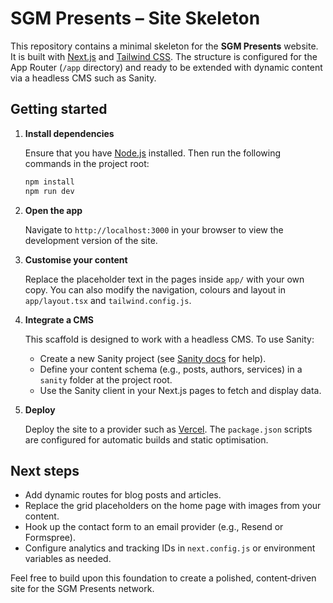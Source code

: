 # SGM Presents – Site Skeleton

This repository contains a minimal skeleton for the **SGM Presents** website. It is built with [Next.js](https://nextjs.org/) and [Tailwind CSS](https://tailwindcss.com/). The structure is configured for the App Router (`/app` directory) and ready to be extended with dynamic content via a headless CMS such as Sanity.

## Getting started

1. **Install dependencies**

   Ensure that you have [Node.js](https://nodejs.org/) installed. Then run the following commands in the project root:

   ```bash
   npm install
   npm run dev
   ```

2. **Open the app**

   Navigate to `http://localhost:3000` in your browser to view the development version of the site.

3. **Customise your content**

   Replace the placeholder text in the pages inside `app/` with your own copy. You can also modify the navigation, colours and layout in `app/layout.tsx` and `tailwind.config.js`.

4. **Integrate a CMS**

   This scaffold is designed to work with a headless CMS. To use Sanity:

   - Create a new Sanity project (see [Sanity docs](https://www.sanity.io/docs) for help).
   - Define your content schema (e.g., posts, authors, services) in a `sanity` folder at the project root.
   - Use the Sanity client in your Next.js pages to fetch and display data.

5. **Deploy**

   Deploy the site to a provider such as [Vercel](https://vercel.com/). The `package.json` scripts are configured for automatic builds and static optimisation.

## Next steps

- Add dynamic routes for blog posts and articles.
- Replace the grid placeholders on the home page with images from your content.
- Hook up the contact form to an email provider (e.g., Resend or Formspree).
- Configure analytics and tracking IDs in `next.config.js` or environment variables as needed.

Feel free to build upon this foundation to create a polished, content‑driven site for the SGM Presents network.